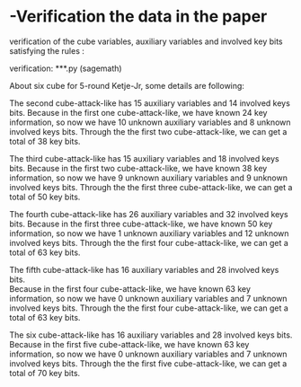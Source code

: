 # -Verification the data in the paper

verification of the cube variables, auxiliary variables and involved key bits satisfying the rules :

verification: ***.py (sagemath)

About six cube for 5-round Ketje-Jr, some details are following:

The second cube-attack-like has 15 auxiliary variables and 14 involved keys bits.
Because in the first one cube-attack-like, we have known 24 key information, 
so now we have 10 unknown auxiliary variables and 8 unknown involved keys bits. 
Through the the first two cube-attack-like, we can get a total of 38 key bits.

The third cube-attack-like has 15 auxiliary variables and 18 involved keys bits. 
Because in the first two cube-attack-like, we have known 38 key information, 
so now we have 9 unknown auxiliary variables and 9 unknown involved keys bits.
Through the the first three cube-attack-like, we can get a total of 50 key bits.

The fourth  cube-attack-like has 26 auxiliary variables and 32 involved keys bits. 
Because in the first three cube-attack-like, we have known 50 key information, 
so now we have 1 unknown auxiliary variables and 12 unknown involved keys bits.
Through the the first four cube-attack-like, we can get a total of 63 key bits.

The fifth  cube-attack-like has 16 auxiliary variables and 28 involved keys bits.  
Because in the first four cube-attack-like, we have known 63 key information, 
so now we have 0 unknown auxiliary variables and 7 unknown involved keys bits. 
Through the the first four cube-attack-like, we can get a total of 63 key bits.

The six cube-attack-like has 16 auxiliary variables and 28 involved keys bits.  
Because in the first five cube-attack-like, we have known 63 key information, 
so now we have 0 unknown auxiliary variables and 7 unknown involved keys bits. 
Through the the first five cube-attack-like, we can get a total of 70 key bits.

